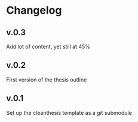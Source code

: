 # Changelog
## v.0.3
Add lot of content, yet still at 45%

## v.0.2
First version of the thesis outline

## v.0.1
Set up the cleanthesis template as a git submodule
